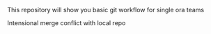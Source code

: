 This repository will show you basic git workflow for single ora teams

Intensional merge conflict with local repo
